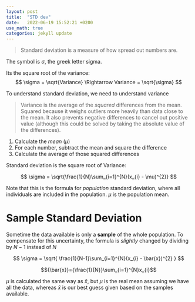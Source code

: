 ```yaml
---
layout: post
title:  "STD dev"
date:   2022-06-19 15:52:21 +0200
use_math: true
categories: jekyll update
---
```

>Standard deviation is a measure of how spread out numbers are. 

The symbol is $\sigma$, the greek letter sigma.  

Its the square root of the variance:  
$$
\sigma = \sqrt{Variance}  \Rightarrow Variance = \sqrt{\sigma}
$$

To understand standard deviation, we need to understand variance
> Variance is the average of the _squared_ differences from the mean. Squared because it weighs outliers more heavily than data close to the mean. It also prevents negative differences to cancel out positive value (although this could be solved by taking the absolute value of the differences).

1. Calculate the _mean_ ($\mu$)  
2. For each number, subtract the mean and square the difference
3. Calculate the average of those squared differences

Standard deviation is the square root of Variance: 

$$ \sigma  = \sqrt{\frac{1}{N}\sum_{i=1}^{N}(x_{i} - \mu)^{2}} $$

Note that this is the formula for _population_ standard deviation, where all individuals are included in the population.
$\mu$ is the population mean.

# Sample Standard Deviation
Sometime the data available is only a __sample__ of the whole population. To compensate for this uncertainty, the formula is _slightly_ changed by dividing by $N-1$ instead of $N$

$$ \sigma  = \sqrt{ \frac{1}{N-1}\sum_{i=1}^{N}(x_{i} - \bar{x})^{2} } $$

$${\bar{x}}={\frac{1}{N}}\sum_{i=1}^{N}x_{i}$$

$\mu$ is calculated the same way as $\bar{x}$, but $\mu$ is the real mean assuming we have all the data, whereas $\bar{x}$ is our best guess given based on the samples available.
